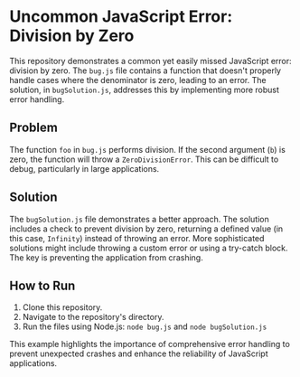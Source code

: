 # Uncommon JavaScript Error: Division by Zero

This repository demonstrates a common yet easily missed JavaScript error: division by zero. The `bug.js` file contains a function that doesn't properly handle cases where the denominator is zero, leading to an error. The solution, in `bugSolution.js`, addresses this by implementing more robust error handling.

## Problem
The function `foo` in `bug.js` performs division. If the second argument (`b`) is zero, the function will throw a `ZeroDivisionError`. This can be difficult to debug, particularly in large applications.

## Solution
The `bugSolution.js` file demonstrates a better approach.  The solution includes a check to prevent division by zero, returning a defined value (in this case, `Infinity`) instead of throwing an error.  More sophisticated solutions might include throwing a custom error or using a try-catch block.  The key is preventing the application from crashing.

## How to Run
1. Clone this repository.
2. Navigate to the repository's directory.
3. Run the files using Node.js: `node bug.js` and `node bugSolution.js`

This example highlights the importance of comprehensive error handling to prevent unexpected crashes and enhance the reliability of JavaScript applications.